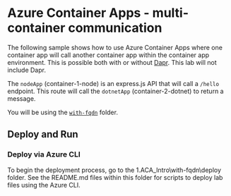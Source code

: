 # Azure Container Apps - multi-container communication

The following sample shows how to use Azure Container Apps where one container app will call another container app within the container app environment.  This is possible both with or without [Dapr](https://dapr.io).  This lab will not include Dapr.  

The `nodeApp` (container-1-node) is an express.js API that will call a `/hello` endpoint.  This route will call the `dotnetApp` (container-2-dotnet) to return a message.  
  
You will be using the [`with-fqdn`](./with-fqdn) folder. 
## Deploy and Run

### Deploy via Azure CLI
To begin the deployment process, go to the 1.ACA_Intro\with-fqdn\deploy folder. See the README.md files within this folder for scripts to deploy lab files using the Azure CLI.